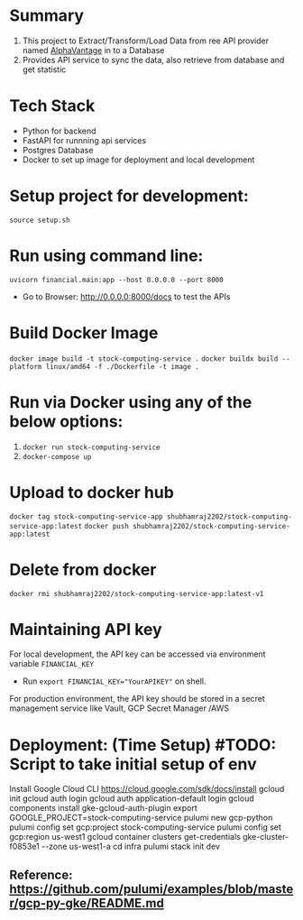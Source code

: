 # Summary
1. This project to Extract/Transform/Load Data from ree API provider named [AlphaVantage](https://www.alphavantage.co/documentation/) in to a Database
2. Provides API service to sync the data, also retrieve from database and get statistic 

# Tech Stack
- Python for backend
- FastAPI for runnning api services
- Postgres Database
- Docker to set up image for deployment and local development

# Setup project for development:
`source setup.sh`

# Run using command line:
`uvicorn financial.main:app --host 0.0.0.0 --port 8000`
- Go to Browser: http://0.0.0.0:8000/docs to test the APIs

# Build Docker Image
`docker image build -t stock-computing-service .`
`docker buildx build --platform linux/amd64 -f ./Dockerfile -t image .`

# Run via Docker using any of the below options:
1. `docker run stock-computing-service`
2. `docker-compose up`

# Upload to docker hub
`docker tag stock-computing-service-app shubhamraj2202/stock-computing-service-app:latest`
`docker push shubhamraj2202/stock-computing-service-app:latest`

# Delete from docker
`docker rmi shubhamraj2202/stock-computing-service-app:latest-v1`

# Maintaining API key
For local development, the API key can be accessed via environment variable `FINANCIAL_KEY`
- Run `export FINANCIAL_KEY="YourAPIKEY"` on shell.  

For production environment, the API key should be stored in a secret management service like Vault, GCP Secret Manager /AWS


# Deployment: (Time Setup) #TODO: Script to take initial setup of env
Install Google Cloud CLI https://cloud.google.com/sdk/docs/install
gcloud init
gcloud auth login
gcloud auth application-default login
gcloud components install gke-gcloud-auth-plugin
export GOOGLE_PROJECT=stock-computing-service
pulumi new gcp-python
pulumi config set gcp:project stock-computing-service
pulumi config set gcp:region us-west1
gcloud container clusters get-credentials gke-cluster-f0853e1 --zone us-west1-a
cd infra
pulumi stack init dev
## Reference: https://github.com/pulumi/examples/blob/master/gcp-py-gke/README.md
